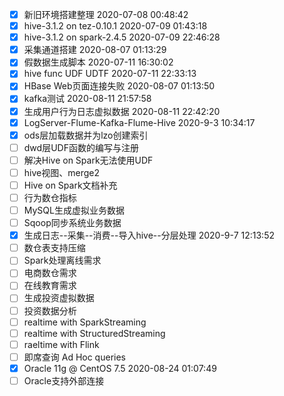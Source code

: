 * [x] 新旧环境搭建整理 2020-07-08 00:48:42
* [x] hive-3.1.2 on tez-0.10.1 2020-07-09 01:43:18
* [x] hive-3.1.2 on spark-2.4.5 2020-07-09 22:46:28
* [x] 采集通道搭建 2020-08-07 01:13:29
* [x] 假数据生成脚本 2020-07-11 16:30:02
* [x] hive func UDF UDTF 2020-07-11 22:33:13
* [x] HBase Web页面连接失败 2020-08-07 01:13:50
* [x] kafka测试 2020-08-11 21:57:58
* [x] 生成用户行为日志虚拟数据 2020-08-11 22:42:20
* [x] LogServer-Flume-Kafka-Flume-Hive 2020-9-3 10:34:17
* [x] ods层加载数据并为lzo创建索引
* [ ] dwd层UDF函数的编写与注册
* [ ] 解决Hive on Spark无法使用UDF
* [ ] hive视图、merge2
* [ ] Hive on Spark文档补充
* [ ] 行为数仓指标
* [ ] MySQL生成虚拟业务数据
* [ ] Sqoop同步系统业务数据
* [x] 生成日志--采集--消费--导入hive--分层处理 2020-9-7 12:13:52
* [ ] 数仓表支持压缩
* [ ] Spark处理离线需求
* [ ] 电商数仓需求
* [ ] 在线教育需求
* [ ] 生成投资虚拟数据
* [ ] 投资数据分析
* [ ] realtime with SparkStreaming
* [ ] realtime with StructuredStreaming
* [ ] raeltime with Flink
* [ ] 即席查询 Ad Hoc queries
* [x] Oracle 11g @ CentOS 7.5 2020-08-24 01:07:49
* [ ] Oracle支持外部连接